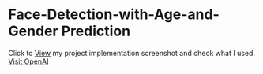 # Face-Detection-with-Age-and-Gender Prediction
Click to [View](https://www.figma.com/proto/cGB4tYs6AZVPrfX49mRm6Y/Conference?node-id=2-123&starting-point-node-id=2%3A123) my project implementation screenshot and check what I used.
<a href="https://www.openai.com" target="_blank">Visit OpenAI</a>